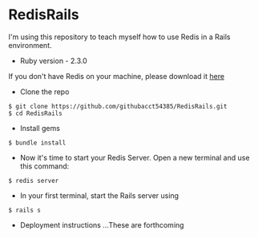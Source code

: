# RedisRails

I'm using this repository to teach myself how to use Redis in a Rails environment.  

* Ruby version - 2.3.0

If you don't have Redis on your machine, please download it [here](https://redis.io/)

* Clone the repo
```
$ git clone https://github.com/githubacct54385/RedisRails.git
$ cd RedisRails
```

* Install gems
```
$ bundle install
```

* Now it's time to start your Redis Server.  Open a new terminal and use this command:
```
$ redis server
```

* In your first terminal, start the Rails server using
```
$ rails s
```

* Deployment instructions
...These are forthcoming